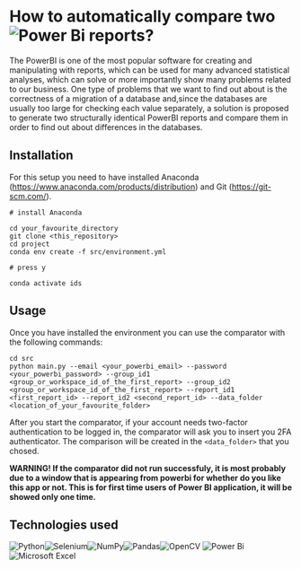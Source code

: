 # How to automatically compare two ![Power Bi](https://img.shields.io/badge/power_bi-F2C811?style=for-the-badge&logo=powerbi&logoColor=black) reports? 

The PowerBI is one of the most popular software for creating and manipulating with reports, which can be used for many advanced statistical analyses, which can solve or more importantly show many problems related to our business. One type of problems that we want to find out about is the correctness of a migration of a database and,since the databases are usually too large for checking each value separately, a solution is proposed to generate two structurally identical PowerBI reports and compare them in order to find out about differences in the databases. 

## Installation

For this setup you need to have installed Anaconda (https://www.anaconda.com/products/distribution) and Git (https://git-scm.com/).

```
# install Anaconda

cd your_favourite_directory
git clone <this_repository>
cd project
conda env create -f src/environment.yml

# press y

conda activate ids
```
## Usage
Once you have installed the environment you can use the comparator with the following commands:
```
cd src
python main.py --email <your_powerbi_email> --password <your_powerbi_password> --group_id1 <group_or_workspace_id_of_the_first_report> --group_id2 <group_or_workspace_id_of_the_first_report> --report_id1 <first_report_id> --report_id2 <second_report_id> --data_folder <location_of_your_favourite_folder> 
```
After you start the comparator, if your account needs two-factor authentication to be logged in, the comparator will ask you to insert you 2FA authenticator. The comparison will be created in the ```<data_folder>``` that you chosed.  

**WARNING! If the comparator did not run successfuly, it is most probably due to a window that is appearing from powerbi for whether do you like this app or not. This is for first time users of Power BI application, it will be showed only one time.**
## Technologies used

![Python](https://img.shields.io/badge/python-3670A0?style=for-the-badge&logo=python&logoColor=ffdd54)![Selenium](https://img.shields.io/badge/-selenium-%43B02A?style=for-the-badge&logo=selenium&logoColor=white)![NumPy](https://img.shields.io/badge/numpy-%23013243.svg?style=for-the-badge&logo=numpy&logoColor=white)![Pandas](https://img.shields.io/badge/pandas-%23150458.svg?style=for-the-badge&logo=pandas&logoColor=white)![OpenCV](https://img.shields.io/badge/opencv-%23white.svg?style=for-the-badge&logo=opencv&logoColor=white)
![Power Bi](https://img.shields.io/badge/power_bi-F2C811?style=for-the-badge&logo=powerbi&logoColor=black)![Microsoft Excel](https://img.shields.io/badge/Microsoft_Excel-217346?style=for-the-badge&logo=microsoft-excel&logoColor=white)